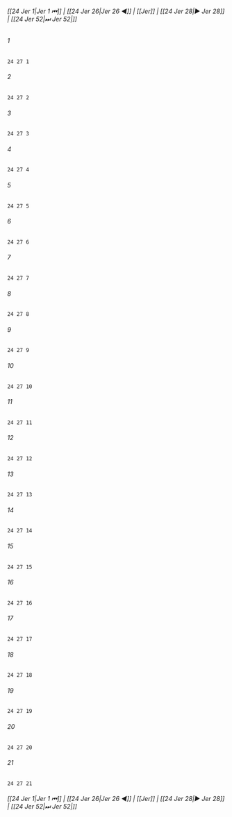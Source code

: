 
###### [[24 Jer 1|Jer 1 ⏮]] | [[24 Jer 26|Jer 26 ◀]] | [[Jer]] | [[24 Jer 28|▶ Jer 28]] | [[24 Jer 52|⏭ Jer 52|]]

###### 1
``` verse
24 27 1 
```
###### 2
``` verse
24 27 2 
```
###### 3
``` verse
24 27 3 
```
###### 4
``` verse
24 27 4 
```
###### 5
``` verse
24 27 5 
```
###### 6
``` verse
24 27 6 
```
###### 7
``` verse
24 27 7 
```
###### 8
``` verse
24 27 8 
```
###### 9
``` verse
24 27 9 
```
###### 10
``` verse
24 27 10 
```
###### 11
``` verse
24 27 11 
```
###### 12
``` verse
24 27 12 
```
###### 13
``` verse
24 27 13 
```
###### 14
``` verse
24 27 14 
```
###### 15
``` verse
24 27 15 
```
###### 16
``` verse
24 27 16 
```
###### 17
``` verse
24 27 17 
```
###### 18
``` verse
24 27 18 
```
###### 19
``` verse
24 27 19 
```
###### 20
``` verse
24 27 20 
```
###### 21
``` verse
24 27 21 
```

###### [[24 Jer 1|Jer 1 ⏮]] | [[24 Jer 26|Jer 26 ◀]] | [[Jer]] | [[24 Jer 28|▶ Jer 28]] | [[24 Jer 52|⏭ Jer 52|]]

